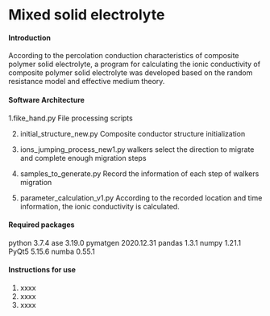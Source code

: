 # Mixed solid electrolyte

#### Introduction
According to the percolation conduction characteristics of composite polymer solid electrolyte, a program for calculating the ionic conductivity of composite polymer solid electrolyte was developed based on the random resistance model and effective medium theory.

#### Software Architecture
1.fike_hand.py
  File processing scripts

2. initial_structure_new.py
   Composite conductor structure initialization

3. ions_jumping_process_new1.py
   walkers select the direction to migrate and complete enough migration steps

4. samples_to_generate.py
   Record the information of each step of walkers migration

5. parameter_calculation_v1.py
   According to the recorded location and time information, the ionic conductivity is calculated.

#### Required packages

python 3.7.4 ase 3.19.0 pymatgen 2020.12.31 pandas 1.3.1 numpy 1.21.1 PyQt5 5.15.6 numba 0.55.1

#### Instructions for use

1.  xxxx
2.  xxxx
3.  xxxx



